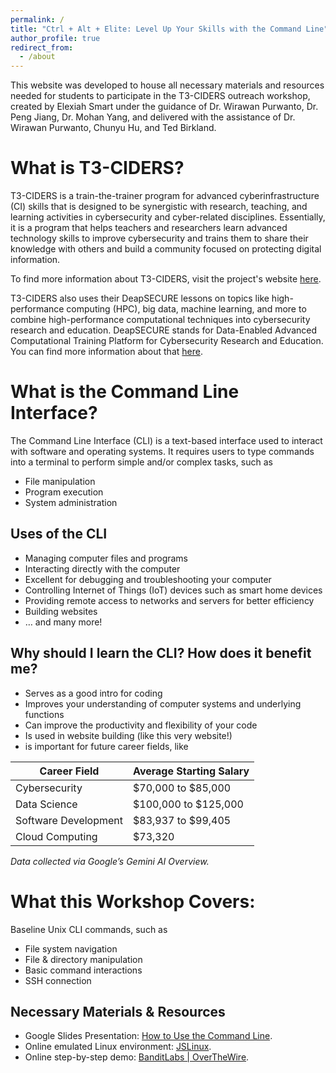 ```yaml
---
permalink: /
title: "Ctrl + Alt + Elite: Level Up Your Skills with the Command Line"
author_profile: true
redirect_from:
  - /about
---
```


This website was developed to house all necessary materials and resources needed for students to participate in the T3-CIDERS outreach workshop, created by Elexiah Smart under the guidance of Dr. Wirawan Purwanto, Dr. Peng Jiang, Dr. Mohan Yang, and delivered with the assistance of Dr. Wirawan Purwanto, Chunyu Hu, and Ted Birkland.


What is T3-CIDERS?
======
T3-CIDERS is a train-the-trainer program for advanced cyberinfrastructure (CI) skills that is designed to be synergistic with research, teaching, and learning activities in cybersecurity and cyber-related disciplines. Essentially, it is a program that helps teachers and researchers learn advanced technology skills to improve cybersecurity and trains them to share their knowledge with others and build a community focused on protecting digital information.

To find more information about T3-CIDERS, visit the project's website [here](https://sites.wp.odu.edu/t3-ciders/).

T3-CIDERS also uses their DeapSECURE lessons on topics like high-performance computing (HPC), big data, machine learning, and more to combine high-performance computational techniques into cybersecurity research and education. DeapSECURE stands for Data-Enabled Advanced Computational Training Platform for Cybersecurity Research and Education. You can find more information about that [here](https://deapsecure.gitlab.io/).


What is the Command Line Interface?
======
The Command Line Interface (CLI) is a text-based interface used to interact with software and operating systems. It requires users to type commands into a terminal to perform simple and/or complex tasks, such as 
* File manipulation
* Program execution
* System administration


Uses of the CLI
------
* Managing computer files and programs
* Interacting directly with the computer
* Excellent for debugging and troubleshooting your computer
* Controlling Internet of Things (IoT) devices such as smart home devices
* Providing remote access to networks and servers for better efficiency
* Building websites
* … and many more!


Why should I learn the CLI? How does it benefit me?
------
* Serves as a good intro for coding
* Improves your understanding of computer systems and underlying functions
* Can improve the productivity and flexibility of your code
* Is used in website building (like this very website!)
* is important for future career fields, like

| Career Field | Average Starting Salary |
| ------------ | ----------------------- |
| Cybersecurity | $70,000 to $85,000 |
| Data Science | $100,000 to $125,000 |
| Software Development | $83,937 to $99,405 |
| Cloud Computing | $73,320 |
*Data collected via Google’s Gemini AI Overview.*


What this Workshop Covers:
======
Baseline Unix CLI commands, such as
* File system navigation
* File & directory manipulation
* Basic command interactions
* SSH connection


Necessary Materials & Resources
------
* Google Slides Presentation: [How to Use the Command Line](https://docs.google.com/presentation/d/17vu6vvsbNUQ65irCu921e1luyEiU92aWmMy_3Yjzrxc/edit?usp=sharing).
* Online emulated Linux environment: [JSLinux](https://bellard.org/jslinux/).
* Online step-by-step demo: [BanditLabs | OverTheWire](https://overthewire.org/wargames/bandit/).
